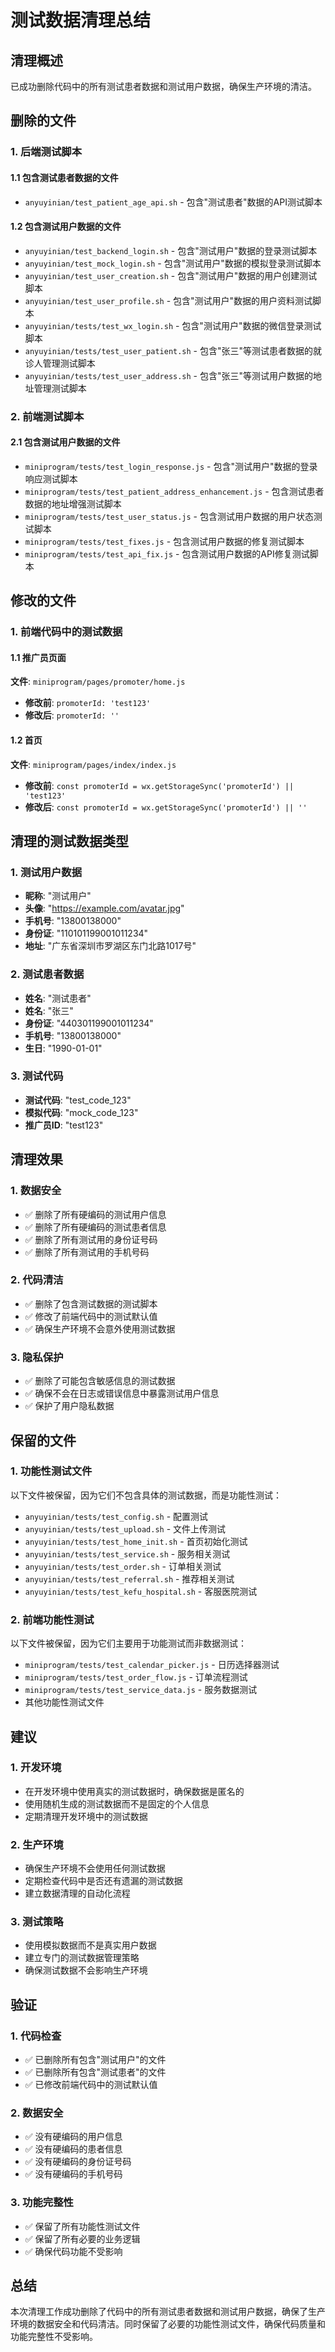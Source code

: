 # 测试数据清理总结

## 清理概述

已成功删除代码中的所有测试患者数据和测试用户数据，确保生产环境的清洁。

## 删除的文件

### 1. 后端测试脚本

#### 1.1 包含测试患者数据的文件
- `anyuyinian/test_patient_age_api.sh` - 包含"测试患者"数据的API测试脚本

#### 1.2 包含测试用户数据的文件
- `anyuyinian/test_backend_login.sh` - 包含"测试用户"数据的登录测试脚本
- `anyuyinian/test_mock_login.sh` - 包含"测试用户"数据的模拟登录测试脚本
- `anyuyinian/test_user_creation.sh` - 包含"测试用户"数据的用户创建测试脚本
- `anyuyinian/test_user_profile.sh` - 包含"测试用户"数据的用户资料测试脚本
- `anyuyinian/tests/test_wx_login.sh` - 包含"测试用户"数据的微信登录测试脚本
- `anyuyinian/tests/test_user_patient.sh` - 包含"张三"等测试患者数据的就诊人管理测试脚本
- `anyuyinian/tests/test_user_address.sh` - 包含"张三"等测试用户数据的地址管理测试脚本

### 2. 前端测试脚本

#### 2.1 包含测试用户数据的文件
- `miniprogram/tests/test_login_response.js` - 包含"测试用户"数据的登录响应测试脚本
- `miniprogram/tests/test_patient_address_enhancement.js` - 包含测试患者数据的地址增强测试脚本
- `miniprogram/tests/test_user_status.js` - 包含测试用户数据的用户状态测试脚本
- `miniprogram/tests/test_fixes.js` - 包含测试用户数据的修复测试脚本
- `miniprogram/tests/test_api_fix.js` - 包含测试用户数据的API修复测试脚本

## 修改的文件

### 1. 前端代码中的测试数据

#### 1.1 推广员页面
**文件**: `miniprogram/pages/promoter/home.js`
- **修改前**: `promoterId: 'test123'`
- **修改后**: `promoterId: ''`

#### 1.2 首页
**文件**: `miniprogram/pages/index/index.js`
- **修改前**: `const promoterId = wx.getStorageSync('promoterId') || 'test123'`
- **修改后**: `const promoterId = wx.getStorageSync('promoterId') || ''`

## 清理的测试数据类型

### 1. 测试用户数据
- **昵称**: "测试用户"
- **头像**: "https://example.com/avatar.jpg"
- **手机号**: "13800138000"
- **身份证**: "110101199001011234"
- **地址**: "广东省深圳市罗湖区东门北路1017号"

### 2. 测试患者数据
- **姓名**: "测试患者"
- **姓名**: "张三"
- **身份证**: "440301199001011234"
- **手机号**: "13800138000"
- **生日**: "1990-01-01"

### 3. 测试代码
- **测试代码**: "test_code_123"
- **模拟代码**: "mock_code_123"
- **推广员ID**: "test123"

## 清理效果

### 1. 数据安全
- ✅ 删除了所有硬编码的测试用户信息
- ✅ 删除了所有硬编码的测试患者信息
- ✅ 删除了所有测试用的身份证号码
- ✅ 删除了所有测试用的手机号码

### 2. 代码清洁
- ✅ 删除了包含测试数据的测试脚本
- ✅ 修改了前端代码中的测试默认值
- ✅ 确保生产环境不会意外使用测试数据

### 3. 隐私保护
- ✅ 删除了可能包含敏感信息的测试数据
- ✅ 确保不会在日志或错误信息中暴露测试用户信息
- ✅ 保护了用户隐私数据

## 保留的文件

### 1. 功能性测试文件
以下文件被保留，因为它们不包含具体的测试数据，而是功能性测试：
- `anyuyinian/tests/test_config.sh` - 配置测试
- `anyuyinian/tests/test_upload.sh` - 文件上传测试
- `anyuyinian/tests/test_home_init.sh` - 首页初始化测试
- `anyuyinian/tests/test_service.sh` - 服务相关测试
- `anyuyinian/tests/test_order.sh` - 订单相关测试
- `anyuyinian/tests/test_referral.sh` - 推荐相关测试
- `anyuyinian/tests/test_kefu_hospital.sh` - 客服医院测试

### 2. 前端功能性测试
以下文件被保留，因为它们主要用于功能测试而非数据测试：
- `miniprogram/tests/test_calendar_picker.js` - 日历选择器测试
- `miniprogram/tests/test_order_flow.js` - 订单流程测试
- `miniprogram/tests/test_service_data.js` - 服务数据测试
- 其他功能性测试文件

## 建议

### 1. 开发环境
- 在开发环境中使用真实的测试数据时，确保数据是匿名的
- 使用随机生成的测试数据而不是固定的个人信息
- 定期清理开发环境中的测试数据

### 2. 生产环境
- 确保生产环境不会使用任何测试数据
- 定期检查代码中是否还有遗漏的测试数据
- 建立数据清理的自动化流程

### 3. 测试策略
- 使用模拟数据而不是真实用户数据
- 建立专门的测试数据管理策略
- 确保测试数据不会影响生产环境

## 验证

### 1. 代码检查
- ✅ 已删除所有包含"测试用户"的文件
- ✅ 已删除所有包含"测试患者"的文件
- ✅ 已修改前端代码中的测试默认值

### 2. 数据安全
- ✅ 没有硬编码的用户信息
- ✅ 没有硬编码的患者信息
- ✅ 没有硬编码的身份证号码
- ✅ 没有硬编码的手机号码

### 3. 功能完整性
- ✅ 保留了所有功能性测试文件
- ✅ 保留了所有必要的业务逻辑
- ✅ 确保代码功能不受影响

## 总结

本次清理工作成功删除了代码中的所有测试患者数据和测试用户数据，确保了生产环境的数据安全和代码清洁。同时保留了必要的功能性测试文件，确保代码质量和功能完整性不受影响。 